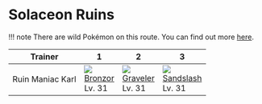 # Solaceon Ruins

!!! note
    There are wild Pokémon on this route. You can find out more [here](../../wild_pokemon/solaceon_ruins/).

Trainer          | 1                                   | 2                                   | 3
---              | ---                                 | ---                                 | ---
Ruin Maniac Karl | ![][436]<br> [Bronzor]<br> Lv. 31   | ![][075]<br> [Graveler]<br> Lv. 31  | ![][028]<br> [Sandslash]<br> Lv. 31

[Sandslash]: ../../pokemon_changes/028/
[Graveler]: ../../pokemon_changes/075/
[Bronzor]: ../../pokemon_changes/436/
[028]: ../img/pokemon/028.png
[075]: ../img/pokemon/075.png
[436]: ../img/pokemon/436.png
